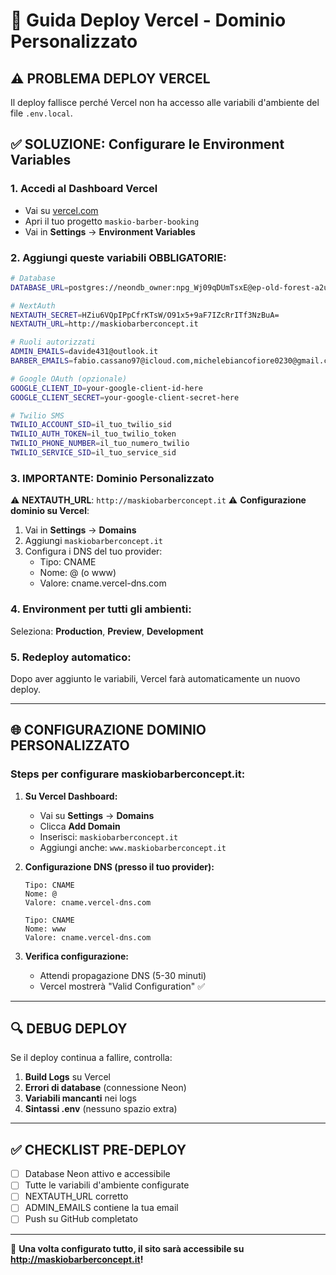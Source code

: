 # 🚀 Guida Deploy Vercel - Dominio Personalizzato

## ⚠️ PROBLEMA DEPLOY VERCEL

Il deploy fallisce perché Vercel non ha accesso alle variabili d'ambiente del file `.env.local`.

## ✅ SOLUZIONE: Configurare le Environment Variables

### 1. **Accedi al Dashboard Vercel**
- Vai su [vercel.com](https://vercel.com)
- Apri il tuo progetto `maskio-barber-booking`
- Vai in **Settings** → **Environment Variables**

### 2. **Aggiungi queste variabili OBBLIGATORIE:**

```bash
# Database
DATABASE_URL=postgres://neondb_owner:npg_Wj09qDUmTsxE@ep-old-forest-a2ur722g-pooler.eu-central-1.aws.neon.tech/neondb?sslmode=require

# NextAuth
NEXTAUTH_SECRET=HZiu6VQpIPpCfrKTsW/O91x5+9aF7IZcRrITf3NzBuA=
NEXTAUTH_URL=http://maskiobarberconcept.it

# Ruoli autorizzati
ADMIN_EMAILS=davide431@outlook.it
BARBER_EMAILS=fabio.cassano97@icloud.com,michelebiancofiore0230@gmail.com

# Google OAuth (opzionale)
GOOGLE_CLIENT_ID=your-google-client-id-here
GOOGLE_CLIENT_SECRET=your-google-client-secret-here

# Twilio SMS
TWILIO_ACCOUNT_SID=il_tuo_twilio_sid
TWILIO_AUTH_TOKEN=il_tuo_twilio_token
TWILIO_PHONE_NUMBER=il_tuo_numero_twilio
TWILIO_SERVICE_SID=il_tuo_service_sid
```

### 3. **IMPORTANTE: Dominio Personalizzato**
⚠️ **NEXTAUTH_URL**: `http://maskiobarberconcept.it`
⚠️ **Configurazione dominio su Vercel**:
1. Vai in **Settings** → **Domains**
2. Aggiungi `maskiobarberconcept.it`
3. Configura i DNS del tuo provider:
   - Tipo: CNAME
   - Nome: @ (o www)
   - Valore: cname.vercel-dns.com

### 4. **Environment per tutti gli ambienti:**
Seleziona: **Production**, **Preview**, **Development**

### 5. **Redeploy automatico:**
Dopo aver aggiunto le variabili, Vercel farà automaticamente un nuovo deploy.

---

## 🌐 CONFIGURAZIONE DOMINIO PERSONALIZZATO

### **Steps per configurare maskiobarberconcept.it:**

1. **Su Vercel Dashboard:**
   - Vai su **Settings** → **Domains**
   - Clicca **Add Domain**
   - Inserisci: `maskiobarberconcept.it`
   - Aggiungi anche: `www.maskiobarberconcept.it`

2. **Configurazione DNS (presso il tuo provider):**
   ```
   Tipo: CNAME
   Nome: @
   Valore: cname.vercel-dns.com
   
   Tipo: CNAME  
   Nome: www
   Valore: cname.vercel-dns.com
   ```

3. **Verifica configurazione:**
   - Attendi propagazione DNS (5-30 minuti)
   - Vercel mostrerà "Valid Configuration" ✅

---

## 🔍 DEBUG DEPLOY

Se il deploy continua a fallire, controlla:

1. **Build Logs** su Vercel
2. **Errori di database** (connessione Neon)
3. **Variabili mancanti** nei logs
4. **Sintassi .env** (nessuno spazio extra)

---

## ✅ CHECKLIST PRE-DEPLOY

- [ ] Database Neon attivo e accessibile
- [ ] Tutte le variabili d'ambiente configurate
- [ ] NEXTAUTH_URL corretto
- [ ] ADMIN_EMAILS contiene la tua email
- [ ] Push su GitHub completato

---

🎯 **Una volta configurato tutto, il sito sarà accessibile su http://maskiobarberconcept.it!**
